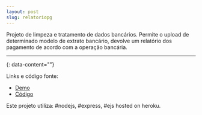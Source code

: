 ```yaml
---
layout: post
slug: relatoriopg
---
```


Projeto de limpeza e tratamento de dados bancários. Permite o upload de determinado modelo de extrato bancário, devolve um relatório dos pagamento de acordo com a operação bancária.  

---
{: data-content=""}

Links e código fonte:
- [Demo](https://relatoriopg.herokuapp.com/)
- [Código](https://github.com/izichtl/relatoriobb)

Este projeto utiliza: #nodejs, #express, #ejs hosted on heroku.



